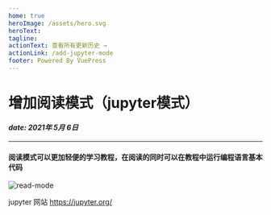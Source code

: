 ```yaml
---
home: true
heroImage: /assets/hero.svg
heroText:
tagline:
actionText: 查看所有更新历史 →
actionLink: /add-jupyter-mode
footer: Powered By VuePress
---
```


# 增加阅读模式（jupyter模式）
#### *date: 2021年 5月 6日*

---

#### 阅读模式可以更加**轻便**的学习教程，在阅读的同时可以在教程中运行编程语言基本代码

![read-mode](/assets/read-mode.gif)


jupyter 网站 https://jupyter.org/